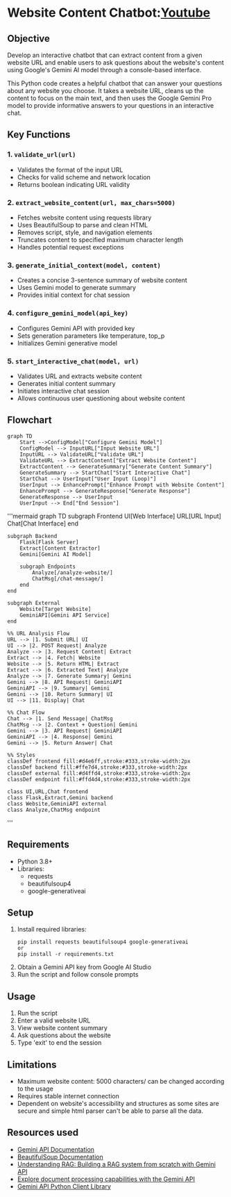 # Website Content Chatbot:[Youtube](https://youtu.be/a0E8HVjt7EM?si=euXpDxwtY-UwGZZM)

## Objective
Develop an interactive chatbot that can extract content from a given website URL and enable users to ask questions about the website's content using Google's Gemini AI model through a console-based interface.

This Python code creates a helpful chatbot that can answer your questions about any website you choose.
It takes a website URL, cleans up the content to focus on the main text, and then uses the Google Gemini Pro model to provide informative answers to your questions in an interactive chat.


## Key Functions

### 1. `validate_url(url)`
- Validates the format of the input URL
- Checks for valid scheme and network location
- Returns boolean indicating URL validity

### 2. `extract_website_content(url, max_chars=5000)`
- Fetches website content using requests library
- Uses BeautifulSoup to parse and clean HTML
- Removes script, style, and navigation elements
- Truncates content to specified maximum character length
- Handles potential request exceptions

### 3. `generate_initial_context(model, content)`
- Creates a concise 3-sentence summary of website content
- Uses Gemini model to generate summary
- Provides initial context for chat session

### 4. `configure_gemini_model(api_key)`
- Configures Gemini API with provided key
- Sets generation parameters like temperature, top_p
- Initializes Gemini generative model

### 5. `start_interactive_chat(model, url)`
- Validates URL and extracts website content
- Generates initial content summary
- Initiates interactive chat session
- Allows continuous user questioning about website content

## Flowchart

```mermaid
graph TD
    Start -->ConfigModel["Configure Gemini Model"]
    ConfigModel --> InputURL["Input Website URL"]
    InputURL --> ValidateURL["Validate URL"]
    ValidateURL --> ExtractContent["Extract Website Content"]
    ExtractContent --> GenerateSummary["Generate Content Summary"]
    GenerateSummary --> StartChat["Start Interactive Chat"]
    StartChat --> UserInput["User Input (Loop)"]
    UserInput --> EnhancePrompt["Enhance Prompt with Website Content"]
    EnhancePrompt --> GenerateResponse["Generate Response"]
    GenerateResponse --> UserInput
    UserInput --> End["End Session"]
```


'''mermaid
graph TD
    subgraph Frontend
        UI[Web Interface]
        URL[URL Input]
        Chat[Chat Interface]
    end

    subgraph Backend
        Flask[Flask Server]
        Extract[Content Extractor]
        Gemini[Gemini AI Model]
        
        subgraph Endpoints
            Analyze[/analyze-website/]
            ChatMsg[/chat-message/]
        end
    end

    subgraph External
        Website[Target Website]
        GeminiAPI[Gemini API Service]
    end

    %% URL Analysis Flow
    URL --> |1. Submit URL| UI
    UI --> |2. POST Request| Analyze
    Analyze --> |3. Request Content| Extract
    Extract --> |4. Fetch| Website
    Website --> |5. Return HTML| Extract
    Extract --> |6. Extracted Text| Analyze
    Analyze --> |7. Generate Summary| Gemini
    Gemini --> |8. API Request| GeminiAPI
    GeminiAPI --> |9. Summary| Gemini
    Gemini --> |10. Return Summary| UI
    UI --> |11. Display| Chat

    %% Chat Flow
    Chat --> |1. Send Message| ChatMsg
    ChatMsg --> |2. Context + Question| Gemini
    Gemini --> |3. API Request| GeminiAPI
    GeminiAPI --> |4. Response| Gemini
    Gemini --> |5. Return Answer| Chat

    %% Styles
    classDef frontend fill:#d4e6ff,stroke:#333,stroke-width:2px
    classDef backend fill:#ffe7d4,stroke:#333,stroke-width:2px
    classDef external fill:#d4ffd4,stroke:#333,stroke-width:2px
    classDef endpoint fill:#ffd4d4,stroke:#333,stroke-width:2px

    class UI,URL,Chat frontend
    class Flask,Extract,Gemini backend
    class Website,GeminiAPI external
    class Analyze,ChatMsg endpoint
'''

## Requirements
- Python 3.8+
- Libraries: 
  - requests
  - beautifulsoup4
  - google-generativeai

## Setup
1. Install required libraries:
   ```
   pip install requests beautifulsoup4 google-generativeai
   or 
   pip install -r requirements.txt
   ```
2. Obtain a Gemini API key from Google AI Studio 
3. Run the script and follow console prompts

## Usage
1. Run the script
2. Enter a valid website URL
3. View website content summary
4. Ask questions about the website
5. Type 'exit' to end the session

## Limitations
- Maximum website content: 5000 characters/ can be changed according to the usage 
- Requires stable internet connection
- Dependent on website's accessibility and structures as some sites are secure and simple html parser can't be able to parse all the data.


## Resources used 
- [Gemini API Documentation](https://cloud.google.com/ai-platform/generativeai/docs/reference)
- [BeautifulSoup Documentation](https://www.crummy.com/software/BeautifulSoup/bs4/doc)
- [Understanding RAG: Building a RAG system from scratch with Gemini API](https://medium.com/@saurabhgssingh/understanding-rag-building-a-rag-system-from-scratch-with-gemini-api-b11ad9fc1bf7)
- [Explore document processing capabilities with the Gemini API ](https://ai.google.dev/gemini-api/docs/document-processing?lang=python)
- [Gemini API Python Client Library](https://github.com/google-research/google-research/tree)
